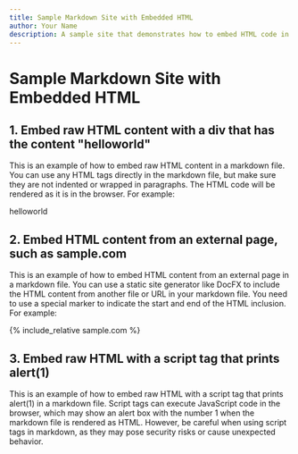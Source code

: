 ```yaml
---
title: Sample Markdown Site with Embedded HTML
author: Your Name
description: A sample site that demonstrates how to embed HTML code in markdown files
---
```


# Sample Markdown Site with Embedded HTML

## 1. Embed raw HTML content with a div that has the content "helloworld"

This is an example of how to embed raw HTML content in a markdown file. You can use any HTML tags directly in the markdown file, but make sure they are not indented or wrapped in paragraphs. The HTML code will be rendered as it is in the browser. For example:

<div>
helloworld
</div>

## 2. Embed HTML content from an external page, such as sample.com

This is an example of how to embed HTML content from an external page in a markdown file. You can use a static site generator like DocFX to include the HTML content from another file or URL in your markdown file. You need to use a special marker to indicate the start and end of the HTML inclusion. For example:

{% include_relative sample.com %}

## 3. Embed raw HTML with a script tag that prints alert(1)

This is an example of how to embed raw HTML with a script tag that prints alert(1) in a markdown file. Script tags can execute JavaScript code in the browser, which may show an alert box with the number 1 when the markdown file is rendered as HTML. However, be careful when using script tags in markdown, as they may pose security risks or cause unexpected behavior.

<script>
alert(1);
</script>
